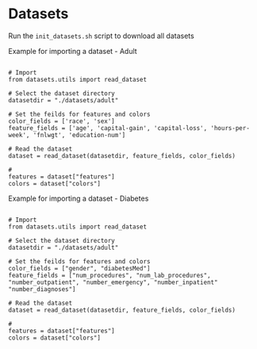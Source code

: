 # Datasets

Run the `init_datasets.sh` script to download all datasets

Example for importing a dataset - Adult
```

# Import
from datasets.utils import read_dataset

# Select the dataset directory 
datasetdir = "./datasets/adult"

# Set the feilds for features and colors
color_fields = ['race', 'sex']
feature_fields = ['age', 'capital-gain', 'capital-loss', 'hours-per-week', 'fnlwgt', 'education-num']

# Read the dataset
dataset = read_dataset(datasetdir, feature_fields, color_fields)

#
features = dataset["features"]
colors = dataset["colors"]

```

Example for importing a dataset - Diabetes
```

# Import
from datasets.utils import read_dataset

# Select the dataset directory 
datasetdir = "./datasets/adult"

# Set the feilds for features and colors
color_fields = ["gender", "diabetesMed"]
feature_fields = ["num_procedures", "num_lab_procedures", "number_outpatient", "number_emergency", "number_inpatient" "number_diagnoses"]

# Read the dataset
dataset = read_dataset(datasetdir, feature_fields, color_fields)

#
features = dataset["features"]
colors = dataset["colors"]

```
